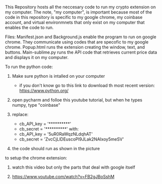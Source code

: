 This Repository hosts all the neccesary code to run my crypto extension on my computer.
The note, "my computer", is important because most of the code in this repository is specific to 
my google chrome, my coinbase account, and virtual environmnets that only exist on my computer that 
enables the code to run. 

Files:
Manifest.json and Background.js enable the program to run on google chrome. They communicate using codes
that are specofic to my google chrome. Popup.html runs the extension creating the window, text, and buttons.
Main-sublime.py runs the API code that retrieves current price data and displays it on my computer.

To run the python code:

1. Make sure python is intalled on your computer
 	-  if you don't know go to this link to download th most recent version: https://www.python.org/

2. open pycharm and folloe this youtube tutorial, but when he types numpy, type "coinbase"

3. replace:
	- cb_API_key = '**********'
	- cb_secret = '**********'
with:
	- cb_API_key = '5uR0RaWqzNLdqhAT'
	- cb_secret = 'ZvcCjLlDEuscoPl9JLak2NAIxoy5meSV'

3. the code should run as shown in the picture

to setup the chrome extension:

1. watch this video but only the parts that deal with google itself

2. https://www.youtube.com/watch?v=FB2gJBoSshM
